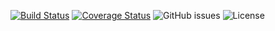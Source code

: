 [![Build Status](https://github.com/vrtl/kepler/actions/workflows/ci.yml/badge.svg?branch=main)](https://github.com/vrtl/kepler/actions/workflows/ci.yml)
[![Coverage Status](https://codecov.io/github/vrtl/kepler/branch/main/graph/badge.svg?token=R36LATWZQ9)](https://codecov.io/github/vrtl/kepler)
![GitHub issues](https://img.shields.io/github/issues/vrtl/kepler)
![License](https://img.shields.io/github/license/vrtl/kepler)

